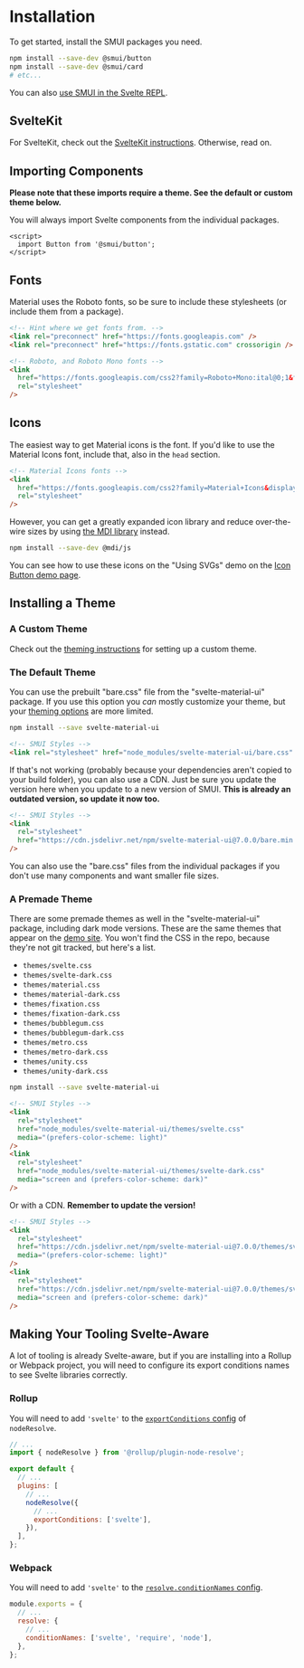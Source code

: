 # Installation

To get started, install the SMUI packages you need.

```sh
npm install --save-dev @smui/button
npm install --save-dev @smui/card
# etc...
```

You can also [use SMUI in the Svelte REPL](/REPL.md).

## SvelteKit

For SvelteKit, check out the [SvelteKit instructions](/SVELTEKIT.md). Otherwise, read on.

## Importing Components

**Please note that these imports require a theme. See the default or custom theme below.**

You will always import Svelte components from the individual packages.

```svelte
<script>
  import Button from '@smui/button';
</script>
```

## Fonts

Material uses the Roboto fonts, so be sure to include these stylesheets (or include them from a package).

```html
<!-- Hint where we get fonts from. -->
<link rel="preconnect" href="https://fonts.googleapis.com" />
<link rel="preconnect" href="https://fonts.gstatic.com" crossorigin />

<!-- Roboto, and Roboto Mono fonts -->
<link
  href="https://fonts.googleapis.com/css2?family=Roboto+Mono:ital@0;1&family=Roboto:ital,wght@0,100;0,300;0,400;0,500;0,700;0,900;1,100;1,300;1,400;1,500;1,700;1,900&display=swap"
  rel="stylesheet"
/>
```

## Icons

The easiest way to get Material icons is the font. If you'd like to use the Material Icons font, include that, also in the `head` section.

```html
<!-- Material Icons fonts -->
<link
  href="https://fonts.googleapis.com/css2?family=Material+Icons&display=swap"
  rel="stylesheet"
/>
```

However, you can get a greatly expanded icon library and reduce over-the-wire sizes by using [the MDI library](https://pictogrammers.com/library/mdi/) instead.

```sh
npm install --save-dev @mdi/js
```

You can see how to use these icons on the "Using SVGs" demo on the [Icon Button demo page](https://sveltematerialui.com/demo/icon-button/).

## Installing a Theme

### A Custom Theme

Check out the [theming instructions](/THEMING.md) for setting up a custom theme.

### The Default Theme

You can use the prebuilt "bare.css" file from the "svelte-material-ui" package. If you use this option you _can_ mostly customize your theme, but your [theming options](/THEMING.md#theming-the-bare-css) are more limited.

```sh
npm install --save svelte-material-ui
```

```html
<!-- SMUI Styles -->
<link rel="stylesheet" href="node_modules/svelte-material-ui/bare.css" />
```

If that's not working (probably because your dependencies aren't copied to your build folder), you can also use a CDN. Just be sure you update the version here when you update to a new version of SMUI. **This is already an outdated version, so update it now too.**

```html
<!-- SMUI Styles -->
<link
  rel="stylesheet"
  href="https://cdn.jsdelivr.net/npm/svelte-material-ui@7.0.0/bare.min.css"
/>
```

You can also use the "bare.css" files from the individual packages if you don't use many components and want smaller file sizes.

### A Premade Theme

There are some premade themes as well in the "svelte-material-ui" package, including dark mode versions. These are the same themes that appear on the [demo site](https://sveltematerialui.com/). You won't find the CSS in the repo, because they're not git tracked, but here's a list.

- `themes/svelte.css`
- `themes/svelte-dark.css`
- `themes/material.css`
- `themes/material-dark.css`
- `themes/fixation.css`
- `themes/fixation-dark.css`
- `themes/bubblegum.css`
- `themes/bubblegum-dark.css`
- `themes/metro.css`
- `themes/metro-dark.css`
- `themes/unity.css`
- `themes/unity-dark.css`

```sh
npm install --save svelte-material-ui
```

```html
<!-- SMUI Styles -->
<link
  rel="stylesheet"
  href="node_modules/svelte-material-ui/themes/svelte.css"
  media="(prefers-color-scheme: light)"
/>
<link
  rel="stylesheet"
  href="node_modules/svelte-material-ui/themes/svelte-dark.css"
  media="screen and (prefers-color-scheme: dark)"
/>
```

Or with a CDN. **Remember to update the version!**

```html
<!-- SMUI Styles -->
<link
  rel="stylesheet"
  href="https://cdn.jsdelivr.net/npm/svelte-material-ui@7.0.0/themes/svelte.min.css"
  media="(prefers-color-scheme: light)"
/>
<link
  rel="stylesheet"
  href="https://cdn.jsdelivr.net/npm/svelte-material-ui@7.0.0/themes/svelte-dark.min.css"
  media="screen and (prefers-color-scheme: dark)"
/>
```

## Making Your Tooling Svelte-Aware

A lot of tooling is already Svelte-aware, but if you are installing into a Rollup or Webpack project, you will need to configure its export conditions names to see Svelte libraries correctly.

### Rollup

You will need to add `'svelte'` to the [`exportConditions` config](https://github.com/rollup/plugins/tree/master/packages/node-resolve#exportconditions) of `nodeResolve`.

```js
// ...
import { nodeResolve } from '@rollup/plugin-node-resolve';

export default {
  // ...
  plugins: [
    // ...
    nodeResolve({
      // ...
      exportConditions: ['svelte'],
    }),
  ],
};
```

### Webpack

You will need to add `'svelte'` to the [`resolve.conditionNames` config](https://webpack.js.org/configuration/resolve/#resolveconditionnames).

```js
module.exports = {
  // ...
  resolve: {
    // ...
    conditionNames: ['svelte', 'require', 'node'],
  },
};
```
